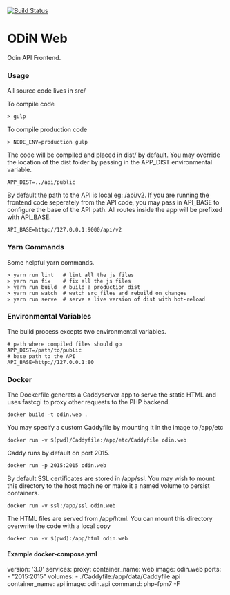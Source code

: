 [![Build Status](https://drone.odinapi.net/api/badges/parkbenchsolutions/odinweb/status.svg)](https://drone.odinapi.net/api/badges/parkbenchsolutions/odinweb)


# ODiN Web

Odin API Frontend.

### Usage

All source code lives in src/

To compile code
```
> gulp
```

To compile production code
```
> NODE_ENV=production gulp
```

The code will be compiled and placed in dist/ by default.  You may override the location of the dist folder by passing in the APP_DIST environmental variable.
```
APP_DIST=../api/public
```

By default the path to the API is local eg: /api/v2.  If you are running the frontend code seperately from the API code, you may pass in API_BASE to configure the base of the API path. All routes inside the app will be prefixed with API_BASE.
```
API_BASE=http://127.0.0.1:9000/api/v2
```

### Yarn Commands
Some helpful yarn commands.

```
> yarn run lint   # lint all the js files
> yarn run fix    # fix all the js files
> yarn run build  # build a production dist
> yarn run watch  # watch src files and rebuild on changes
> yarn run serve  # serve a live version of dist with hot-reload
```

### Environmental Variables

The build process excepts two environmental variables.
```
# path where compiled files should go
APP_DIST=/path/to/public
# base path to the API
API_BASE=http://127.0.0.1:80
```


### Docker

The Dockerfile generats a Caddyserver app to serve the static HTML and uses fastcgi to proxy other requests to the PHP backend.

```
docker build -t odin.web .
```

You may specify a custom Caddyfile by mounting it in the image to /app/etc
```
docker run -v $(pwd)/Caddyfile:/app/etc/Caddyfile odin.web
```

Caddy runs by default on port 2015.
```
docker run -p 2015:2015 odin.web
```

By default SSL certificates are stored in /app/ssl.  You may wish to mount this directory to the host machine or make it a named volume to persist containers.

```
docker run -v ssl:/app/ssl odin.web
```

The HTML files are served from /app/html.  You can mount this directory overwrite the code with a local copy
```
docker run -v $(pwd):/app/html odin.web
```


#### Example docker-compose.yml
version: '3.0'
services:
  proxy:
    container_name: web
    image: odin.web
    ports:
      - "2015:2015"
    volumes:
      - ./Caddyfile:/app/data/Caddyfile
  api
    container_name: api
    image: odin.api
    command: php-fpm7 -F
